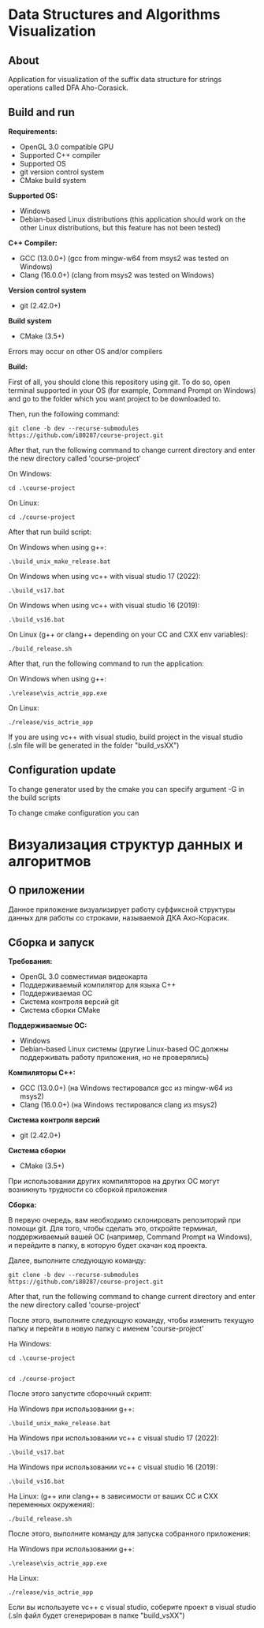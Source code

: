 # Data Structures and Algorithms Visualization

## About
Application for visualization of the suffix data structure for strings operations called DFA Aho-Corasick.

## Build and run

**Requirements:**
* OpenGL 3.0 compatible GPU
* Supported C++ compiler
* Supported OS
* git version control system
* CMake build system

**Supported OS:**
* Windows
* Debian-based Linux distributions (this application should work on the other Linux distributions, but this feature has not been tested)

**C++ Compiler:**
* GCC (13.0.0+) (gcc from mingw-w64 from msys2 was tested on Windows)
* Clang (16.0.0+) (clang from msys2 was tested on Windows)

**Version control system**
* git (2.42.0+)

**Build system**
* CMake (3.5+)

Errors may occur on other OS and/or compilers

**Build:**

First of all, you should clone this repository using git. To do so, open terminal supported in your OS 
(for example, Command Prompt on Windows) and go to the folder which you want project to be downloaded to.

Then, run the following command:

    git clone -b dev --recurse-submodules https://github.com/i80287/course-project.git

After that, run the following command to change current directory and enter the new directory called 'course-project'

On Windows:

    cd .\course-project

On Linux:

    cd ./course-project

After that run build script:

On Windows when using g++:

    .\build_unix_make_release.bat

On Windows when using vc++ with visual studio 17 (2022):

    .\build_vs17.bat

On Windows when using vc++ with visual studio 16 (2019):

    .\build_vs16.bat

On Linux (g++ or clang++ depending on your CC and CXX env variables):

    ./build_release.sh

After that, run the following command to run the application:

On Windows when using g++:

    .\release\vis_actrie_app.exe

On Linux:

    ./release/vis_actrie_app

If you are using vc++ with visual studio, build project in the visual studio (.sln file will be generated in the folder "build_vsXX")

## Configuration update

To change generator used by the cmake you can specify argument -G in the build scripts

To change cmake configuration you can 

# Визуализация структур данных и алгоритмов

## О приложении
Данное приложение визуализирует работу суффиксной структуры данных для работы со строками, называемой ДКА Ахо-Корасик.

## Сборка и запуск

**Требования:**
* OpenGL 3.0 совместимая видеокарта
* Поддерживаемый компилятор для языка C++ 
* Поддерживаемая ОС
* Система контроля версий git
* Система сборки CMake

**Поддерживаемые ОС:**
* Windows
* Debian-based Linux системы (другие Linux-based ОС должны поддерживать работу приложения, но не проверялись)

**Компиляторы C++:**
* GCC (13.0.0+) (на Windows тестировался gcc из mingw-w64 из msys2)
* Clang (16.0.0+) (на Windows тестировался clang из msys2)

**Система контроля версий**
* git (2.42.0+)

**Система сборки**
* CMake (3.5+)

При использовании других компиляторов на других ОС могут возникнуть трудности со сборкой приложения

**Сборка:**

В первую очередь, вам необходимо склонировать репозиторий при помощи git. Для того, чтобы сделать это, 
откройте терминал, поддерживаемый вашей ОС (например, Command Prompt на Windows), и перейдите в папку, 
в которую будет скачан код проекта.

Далее, выполните следующую команду:

    git clone -b dev --recurse-submodules https://github.com/i80287/course-project.git

After that, run the following command to change current directory and enter the new directory called 'course-project'

После этого, выполните следующую команду, чтобы изменить текущую папку и перейти в новую папку с именем 'course-project'

На Windows:

    cd .\course-project


    cd ./course-project

После этого запустите сборочный скрипт:

На Windows при использовании g++:

    .\build_unix_make_release.bat

На Windows при использовании vc++ с visual studio 17 (2022):

    .\build_vs17.bat

На Windows при использовании vc++ с visual studio 16 (2019):

    .\build_vs16.bat

На Linux: (g++ или clang++ в зависимости от ваших CC и CXX переменных окружения):

    ./build_release.sh

После этого, выполните команду для запуска собранного приложения:

На Windows при использовании g++:

    .\release\vis_actrie_app.exe

На Linux:

    ./release/vis_actrie_app

Если вы используете vc++ с visual studio, соберите проект в visual studio (.sln файл будет сгенерирован в папке "build_vsXX")
